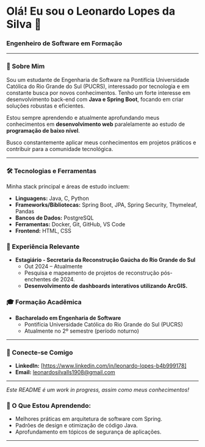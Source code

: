 # Olá! Eu sou o Leonardo Lopes da Silva 👋

### Engenheiro de Software em Formação

---

### 🚀 Sobre Mim

Sou um estudante de Engenharia de Software na Pontifícia Universidade Católica do Rio Grande do Sul (PUCRS), interessado por tecnologia e em constante busca por novos conhecimentos. Tenho um forte interesse em desenvolvimento back-end com **Java e Spring Boot**, focando em criar soluções robustas e eficientes.

Estou sempre aprendendo e atualmente aprofundando meus conhecimentos em **desenvolvimento web** paralelamente ao estudo de **programação de baixo nível**.

Busco constantemente aplicar meus conhecimentos em projetos práticos e contribuir para a comunidade tecnológica.

---

### 🛠️ Tecnologias e Ferramentas

Minha stack principal e áreas de estudo incluem:

* **Linguagens:** Java, C, Python
* **Frameworks/Bibliotecas:** Spring Boot, JPA, Spring Security, Thymeleaf, Pandas
* **Bancos de Dados:** PostgreSQL
* **Ferramentas:** Docker, Git, GitHub, VS Code
* **Frontend:** HTML, CSS

### 💼 Experiência Relevante

* **Estagiário - Secretaria da Reconstrução Gaúcha do Rio Grande do Sul**
    * Out 2024 – Atualmente
    * Pesquisa e mapeamento de projetos de reconstrução pós-enchentes de 2024.
    * **Desenvolvimento de dashboards interativos utilizando ArcGIS.**

### 🎓 Formação Acadêmica

* **Bacharelado em Engenharia de Software**
    * Pontifícia Universidade Católica do Rio Grande do Sul (PUCRS)
    * Atualmente no 2º semestre (período noturno)

---

### 🤝 Conecte-se Comigo

* **LinkedIn:** [https://www.linkedin.com/in/leonardo-lopes-b4b999178]
* **Email:** leonardosilvalls1908@gmail.com

---

_Este README é um work in progress, assim como meus conhecimentos!_

### 🌱 O Que Estou Aprendendo:

* Melhores práticas em arquitetura de software com Spring.
* Padrões de design e otimização de código Java.
* Aprofundamento em tópicos de segurança de aplicações.

---
